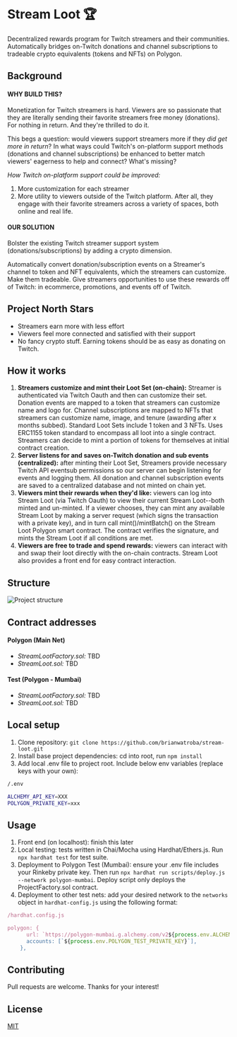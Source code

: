 # Stream Loot 🏆

Decentralized rewards program for Twitch streamers and their communities. Automatically bridges on-Twitch donations and channel subscriptions to tradeable crypto equivalents (tokens and NFTs) on Polygon.

## Background

#### WHY BUILD THIS?

Monetization for Twitch streamers is hard. Viewers are so passionate that they are literally sending their favorite streamers free money (donations). For nothing in return. And they're thrilled to do it.

This begs a question: would viewers support streamers more if they _did get more in return_? In what ways could Twitch's on-platform support methods (donations and channel subscriptions) be enhanced to better match viewers' eagerness to help and connect? What's missing?

_How Twitch on-platform support could be improved:_

1. More customization for each streamer
2. More utility to viewers outside of the Twitch platform. After all, they engage with their favorite streamers across a variety of spaces, both online and real life.

#### OUR SOLUTION

Bolster the existing Twitch streamer support system (donations/subscriptions) by adding a crypto dimension.

Automatically convert donation/subscription events on a Streamer's channel to token and NFT equivalents, which the streamers can customize. Make them tradeable. Give streamers opportunities to use these rewards off of Twitch: in ecommerce, promotions, and events off of Twitch.

## Project North Stars

- Streamers earn more with less effort
- Viewers feel more connected and satisfied with their support
- No fancy crypto stuff. Earning tokens should be as easy as donating on Twitch.

## How it works

1. **Streamers customize and mint their Loot Set (on-chain):** Streamer is authenticated via Twitch Oauth and then can customize their set. Donation events are mapped to a token that streamers can customize name and logo for. Channel subscriptions are mapped to NFTs that streamers can customize name, image, and tenure (awarding after x months subbed). Standard Loot Sets include 1 token and 3 NFTs. Uses ERC1155 token standard to encompass all loot into a single contract. Streamers can decide to mint a portion of tokens for themselves at initial contract creation.
2. **Server listens for and saves on-Twitch donation and sub events (centralized):** after minting their Loot Set, Streamers provide necessary Twitch API eventsub permissions so our server can begin listening for events and logging them. All donation and channel subscription events are saved to a centralized database and not minted on chain yet.
3. **Viewers mint their rewards when they'd like:** viewers can log into Stream Loot (via Twitch Oauth) to view their current Stream Loot--both minted and un-minted. If a viewer chooses, they can mint any available Stream Loot by making a server request (which signs the transaction with a private key), and in turn call mint()/mintBatch() on the Stream Loot Polygon smart contract. The contract verifies the signature, and mints the Stream Loot if all conditions are met.
4. **Viewers are free to trade and spend rewards:** viewers can interact with and swap their loot directly with the on-chain contracts. Stream Loot also provides a front end for easy contract interaction.

## Structure

![Project structure](https://streamloot.s3.us-east-2.amazonaws.com/streamlootstructure.png)

## Contract addresses

#### Polygon (Main Net)

- _StreamLootFactory.sol:_ TBD
- _StreamLoot.sol:_ TBD

#### Test (Polygon - Mumbai)

- _StreamLootFactory.sol:_ TBD
- _StreamLoot.sol:_ TBD

## Local setup

1. Clone repository: `git clone https://github.com/brianwatroba/stream-loot.git`
2. Install base project dependencies: cd into root, run `npm install`
3. Add local .env file to project root. Include below env variables (replace keys with your own):

```bash
/.env

ALCHEMY_API_KEY=XXX
POLYGON_PRIVATE_KEY=xxx
```

## Usage

1. Front end (on localhost): finish this later
2. Local testing: tests written in Chai/Mocha using Hardhat/Ethers.js. Run `npx hardhat test` for test suite.
3. Deployment to Polygon Test (Mumbai): ensure your .env file includes your Rinkeby private key. Then run `npx hardhat run scripts/deploy.js --network polygon-mumbai`. Deploy script only deploys the ProjectFactory.sol contract.
4. Deployment to other test nets: add your desired network to the `networks` object in `hardhat-config.js` using the following format:

```javascript
/hardhat.config.js

polygon: {
      url: `https://polygon-mumbai.g.alchemy.com/v2${process.env.ALCHEMY_API_KEY}`,
      accounts: [`${process.env.POLYGON_TEST_PRIVATE_KEY}`],
    },
```

## Contributing

Pull requests are welcome. Thanks for your interest!

## License

[MIT](https://choosealicense.com/licenses/mit/)
